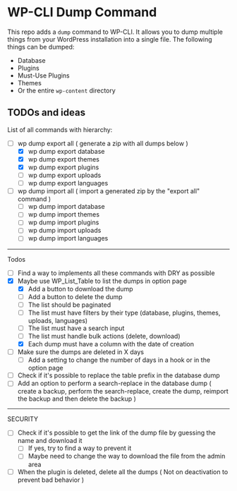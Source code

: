 # WP-CLI Dump Command

This repo adds a `dump` command to WP-CLI. It allows you to dump multiple things from your WordPress installation into a single file. The following things can be dumped:
- Database
- Plugins
- Must-Use Plugins
- Themes
- Or the entire `wp-content` directory

## TODOs and ideas

List of all commands with hierarchy:

- [ ] wp dump export all ( generate a zip with all dumps below )
    - [x] wp dump export database
    - [x] wp dump export themes
    - [x] wp dump export plugins
    - [ ] wp dump export uploads
    - [ ] wp dump export languages
- [ ] wp dump import all ( import a generated zip by the "export all" command )
    - [ ] wp dump import database
    - [ ] wp dump import themes
    - [ ] wp dump import plugins
    - [ ] wp dump import uploads
    - [ ] wp dump import languages  

---
Todos

- [ ] Find a way to implements all these commands with DRY as possible
- [x] Maybe use WP_List_Table to list the dumps in option page
  - [x] Add a button to download the dump
  - [ ] Add a button to delete the dump
  - [ ] The list should be paginated
  - [ ] The list must have filters by their type (database, plugins, themes, uploads, languages)
  - [ ] The list must have a search input
  - [ ] The list must handle bulk actions (delete, download)
  - [x] Each dump must have a column with the date of creation
- [ ] Make sure the dumps are deleted in X days
  - [ ] Add a setting to change the number of days in a hook or in the option page
- [ ] Check if it's possible to replace the table prefix in the database dump
- [ ] Add an option to perform a search-replace in the database dump ( create a backup, perform the search-replace, create the dump, reimport the backup and then delete the backup )

---
SECURITY
- [ ] Check if it's possible to get the link of the dump file by guessing the name and download it
  - [ ] If yes, try to find a way to prevent it
  - [ ] Maybe need to change the way to download the file from the admin area
- [ ] When the plugin is deleted, delete all the dumps ( Not on deactivation to prevent bad behavior )